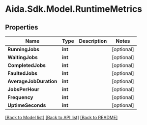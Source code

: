 # Aida.Sdk.Model.RuntimeMetrics

## Properties

Name | Type | Description | Notes
------------ | ------------- | ------------- | -------------
**RunningJobs** | **int** |  | [optional] 
**WaitingJobs** | **int** |  | [optional] 
**CompletedJobs** | **int** |  | [optional] 
**FaultedJobs** | **int** |  | [optional] 
**AverageJobDuration** | **int** |  | [optional] 
**JobsPerHour** | **int** |  | [optional] 
**Frequency** | **int** |  | [optional] 
**UptimeSeconds** | **int** |  | [optional] 

[[Back to Model list]](../README.md#documentation-for-models) [[Back to API list]](../README.md#documentation-for-api-endpoints) [[Back to README]](../README.md)


